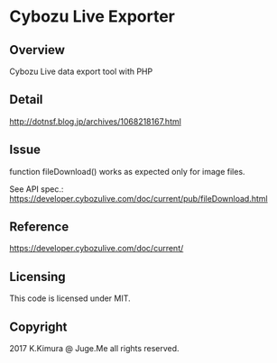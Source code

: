 # Cybozu Live Exporter

## Overview

Cybozu Live data export tool with PHP

## Detail

http://dotnsf.blog.jp/archives/1068218167.html

## Issue

function fileDownload() works as expected only for image files.

See API spec.: https://developer.cybozulive.com/doc/current/pub/fileDownload.html

## Reference

https://developer.cybozulive.com/doc/current/

## Licensing

This code is licensed under MIT.

## Copyright

2017 K.Kimura @ Juge.Me all rights reserved.

